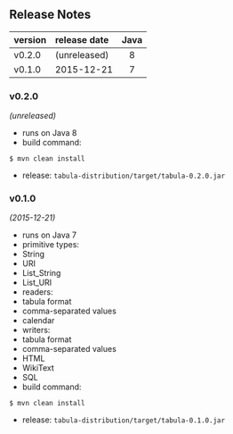 
## Release Notes

| version | release date | Java |
|:--------|:-------------|:----:|
| v0.2.0  | (unreleased) | 8    |
| v0.1.0  | 2015-12-21   | 7    |



### v0.2.0
*(unreleased)*
* runs on Java 8
* build command:
```
$ mvn clean install
```
* release: `tabula-distribution/target/tabula-0.2.0.jar`


### v0.1.0
*(2015-12-21)*
* runs on Java 7
* primitive types:
 * String
 * URI
 * List_String
 * List_URI
* readers:
 * tabula format
 * comma-separated values
 * calendar
* writers:
 * tabula format
 * comma-separated values
 * HTML
 * WikiText
 * SQL
* build command:
```
$ mvn clean install
```
* release: `tabula-distribution/target/tabula-0.1.0.jar`


